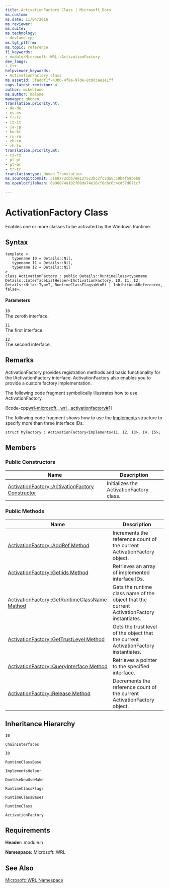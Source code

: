 ```yaml
---
title: ActivationFactory Class | Microsoft Docs
ms.custom: 
ms.date: 11/04/2016
ms.reviewer: 
ms.suite: 
ms.technology:
- devlang-cpp
ms.tgt_pltfrm: 
ms.topic: reference
f1_keywords:
- module/Microsoft::WRL::ActivationFactory
dev_langs:
- C++
helpviewer_keywords:
- ActivationFactory class
ms.assetid: 5faddf1f-43b6-4f8a-97de-8c9d3ae1e1ff
caps.latest.revision: 4
author: mikeblome
ms.author: mblome
manager: ghogen
translation.priority.ht:
- de-de
- es-es
- fr-fr
- it-it
- ja-jp
- ko-kr
- ru-ru
- zh-cn
- zh-tw
translation.priority.mt:
- cs-cz
- pl-pl
- pt-br
- tr-tr
translationtype: Human Translation
ms.sourcegitcommit: 3168772cbb7e8127523bc2fc2da5cc9b4f59beb8
ms.openlocfilehash: 8b96874a102f08da74e16cf8d6c6c4cd57d671c7

---
```

# ActivationFactory Class
Enables one or more classes to be activated by the Windows Runtime.  
  
## Syntax  
  
```  
template <  
   typename I0 = Details::Nil,  
   typename I1 = Details::Nil,  
   typename I2 = Details::Nil  
>  
class ActivationFactory : public Details::RuntimeClass<typename Details::InterfaceListHelper<IActivationFactory, I0, I1, I2, Details::Nil>::TypeT, RuntimeClassFlags<WinRt | InhibitWeakReference>, false>;  
```  
  
#### Parameters  
 `I0`  
 The zeroth interface.  
  
 `I1`  
 The first interface.  
  
 `I2`  
 The second interface.  
  
## Remarks  
 ActivationFactory provides registration methods and basic functionality for the IActivationFactory interface. ActivationFactory also enables you to provide a custom factory implementation.  
  
 The following code fragment symbolically illustrates how to use ActivationFactory.  
  
 [!code-cpp[wrl-microsoft__wrl__activationfactory#1](../windows/codesnippet/CPP/activationfactory-class_1.cpp)]  
  
 The following code fragment shows how to use the [Implements](../windows/implements-structure.md) structure to specify more than three interface IDs.  
  
 `struct MyFactory : ActivationFactory<Implements<I1, I2, I3>, I4, I5>;`  
  
## Members  
  
### Public Constructors  
  
|Name|Description|  
|----------|-----------------|  
|[ActivationFactory::ActivationFactory Constructor](../windows/activationfactory-activationfactory-constructor.md)|Initializes the ActivationFactory class.|  
  
### Public Methods  
  
|Name|Description|  
|----------|-----------------|  
|[ActivationFactory::AddRef Method](../windows/activationfactory-addref-method.md)|Increments the reference count of the current ActivationFactory object.|  
|[ActivationFactory::GetIids Method](../windows/activationfactory-getiids-method.md)|Retrieves an array of implemented interface IDs.|  
|[ActivationFactory::GetRuntimeClassName Method](../windows/activationfactory-getruntimeclassname-method.md)|Gets the runtime class name of the object that the current ActivationFactory instantiates.|  
|[ActivationFactory::GetTrustLevel Method](../windows/activationfactory-gettrustlevel-method.md)|Gets the trust level of the object that the current ActivationFactory instantiates.|  
|[ActivationFactory::QueryInterface Method](../windows/activationfactory-queryinterface-method.md)|Retrieves a pointer to the specified interface.|  
|[ActivationFactory::Release Method](../windows/activationfactory-release-method.md)|Decrements the reference count of the current ActivationFactory object.|  
  
## Inheritance Hierarchy  
 `I0`  
  
 `ChainInterfaces`  
  
 `I0`  
  
 `RuntimeClassBase`  
  
 `ImplementsHelper`  
  
 `DontUseNewUseMake`  
  
 `RuntimeClassFlags`  
  
 `RuntimeClassBaseT`  
  
 `RuntimeClass`  
  
 `ActivationFactory`  
  
## Requirements  
 **Header:** module.h  
  
 **Namespace:** Microsoft::WRL  
  
## See Also  
 [Microsoft::WRL Namespace](../windows/microsoft-wrl-namespace.md)


<!--HONumber=Jan17_HO1-->


